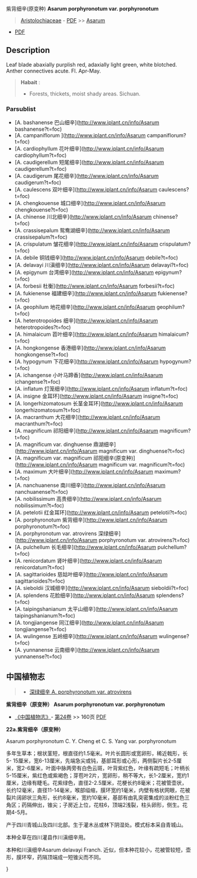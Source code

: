 紫背细辛(原变种) **Asarum porphyronotum var. porphyronotum**

> [Aristolochiaceae](http://www.iplant.cn/info/Aristolochiaceae?t=foc) - [PDF](http://www.iplant.cn/foc/pdf/Aristolochiaceae.pdf) >> [Asarum](http://www.iplant.cn/info/Asarum?t=foc)
 - [PDF](http://www.iplant.cn/foc/pdf/Asarum.pdf)

## Description

Leaf blade abaxially purplish red, adaxially light green, white blotched. Anther connectives acute. Fl. Apr-May.

> **Habait** : 
>* Forests, thickets, moist shady areas. Sichuan.

### Parsublist

* [A.  bashanense  巴山细辛](http://www.iplant.cn/info/Asarum bashanense?t=foc)
* [A.  campaniflorum  ](http://www.iplant.cn/info/Asarum campaniflorum?t=foc)
* [A.  cardiophyllum  花叶细辛](http://www.iplant.cn/info/Asarum cardiophyllum?t=foc)
* [A.  caudigerellum  短尾细辛](http://www.iplant.cn/info/Asarum caudigerellum?t=foc)
* [A.  caudigerum  尾花细辛](http://www.iplant.cn/info/Asarum caudigerum?t=foc)
* [A.  caulescens  双叶细辛](http://www.iplant.cn/info/Asarum caulescens?t=foc)
* [A.  chengkouense  城口细辛](http://www.iplant.cn/info/Asarum chengkouense?t=foc)
* [A.  chinense  川北细辛](http://www.iplant.cn/info/Asarum chinense?t=foc)
* [A.  crassisepalum  鸳鸯湖细辛](http://www.iplant.cn/info/Asarum crassisepalum?t=foc)
* [A.  crispulatum  皱花细辛](http://www.iplant.cn/info/Asarum crispulatum?t=foc)
* [A.  debile  铜钱细辛](http://www.iplant.cn/info/Asarum debile?t=foc)
* [A.  delavayi  川滇细辛](http://www.iplant.cn/info/Asarum delavayi?t=foc)
* [A.  epigynum  台湾细辛](http://www.iplant.cn/info/Asarum epigynum?t=foc)
* [A.  forbesii  杜衡](http://www.iplant.cn/info/Asarum forbesii?t=foc)
* [A.  fukienense  福建细辛](http://www.iplant.cn/info/Asarum fukienense?t=foc)
* [A.  geophilum  地花细辛](http://www.iplant.cn/info/Asarum geophilum?t=foc)
* [A.  heterotropoides  细辛](http://www.iplant.cn/info/Asarum heterotropoides?t=foc)
* [A.  himalaicum  苕叶细辛](http://www.iplant.cn/info/Asarum himalaicum?t=foc)
* [A.  hongkongense  香港细辛](http://www.iplant.cn/info/Asarum hongkongense?t=foc)
* [A.  hypogynum  下花细辛](http://www.iplant.cn/info/Asarum hypogynum?t=foc)
* [A.  ichangense  小叶马蹄香](http://www.iplant.cn/info/Asarum ichangense?t=foc)
* [A.  inflatum  灯笼细辛](http://www.iplant.cn/info/Asarum inflatum?t=foc)
* [A.  insigne  金耳环](http://www.iplant.cn/info/Asarum insigne?t=foc)
* [A.  longerhizomatosum  长茎金耳环](http://www.iplant.cn/info/Asarum longerhizomatosum?t=foc)
* [A.  macranthum  大花细辛](http://www.iplant.cn/info/Asarum macranthum?t=foc)
* [A.  magnificum  祁阳细辛](http://www.iplant.cn/info/Asarum magnificum?t=foc)
* [A.  magnificum var. dinghuense  鼎湖细辛](http://www.iplant.cn/info/Asarum magnificum var. dinghuense?t=foc)
* [A.  magnificum var. magnificum  祁阳细辛(原变种)](http://www.iplant.cn/info/Asarum magnificum var. magnificum?t=foc)
* [A.  maximum  大叶细辛](http://www.iplant.cn/info/Asarum maximum?t=foc)
* [A.  nanchuanense  南川细辛](http://www.iplant.cn/info/Asarum nanchuanense?t=foc)
* [A.  nobilissimum  高贵细辛](http://www.iplant.cn/info/Asarum nobilissimum?t=foc)
* [A.  petelotii  红金耳环](http://www.iplant.cn/info/Asarum petelotii?t=foc)
* [A.  porphyronotum  紫背细辛](http://www.iplant.cn/info/Asarum porphyronotum?t=foc)
* [A.  porphyronotum var. atrovirens  深绿细辛](http://www.iplant.cn/info/Asarum porphyronotum var. atrovirens?t=foc)
* [A.  pulchellum  长毛细辛](http://www.iplant.cn/info/Asarum pulchellum?t=foc)
* [A.  renicordatum  肾叶细辛](http://www.iplant.cn/info/Asarum renicordatum?t=foc)
* [A.  sagittarioides  慈姑叶细辛](http://www.iplant.cn/info/Asarum sagittarioides?t=foc)
* [A.  sieboldii  汉城细辛](http://www.iplant.cn/info/Asarum sieboldii?t=foc)
* [A.  splendens  花脸细辛](http://www.iplant.cn/info/Asarum splendens?t=foc)
* [A.  taipingshanianum  太平山细辛](http://www.iplant.cn/info/Asarum taipingshanianum?t=foc)
* [A.  tongjiangense  同江细辛](http://www.iplant.cn/info/Asarum tongjiangense?t=foc)
* [A.  wulingense  五岭细辛](http://www.iplant.cn/info/Asarum wulingense?t=foc)
* [A.  yunnanense  云南细辛](http://www.iplant.cn/info/Asarum yunnanense?t=foc)

## 中国植物志

> * [深绿细辛  A.  porphyronotum var. atrovirens](Asarum-porphyronotum-var-atrovirens-深绿细辛.md)

**紫背细辛（原变种） Asarum porphyronotum var. porphyronotum**

* [《中国植物志》](http://www.iplant.cn/frps)- [第24卷](http://www.iplant.cn/frps/vol/24) >> 160页 [PDF](http://www.iplant.cn/frps/pdf/24/160.pdf)

**22a.紫背细辛（原变种）**

Asarum porphyronotum C. Y. Cheng et C. S. Yang var. porphyronotum

多年生草本；根状茎短，根直径约1.5毫米。叶片长圆形或宽卵形，稀近戟形，长5- 15厘米，宽6-13厘米，先端急尖或钝，基部耳形或心形，两侧裂片长2-5厘米，宽2-6厘米，叶面中脉两旁有白色云斑，叶背紫红色，叶缘有疏短毛；叶柄长5-15厘米，紫红色或紫褐色；芽苞叶2片，宽卵形，稍不等大，长1-2厘米，宽约1厘米，边缘有睫毛。花紫绿色，直径2-2.5厘米，花梗长约8毫米；花被管壶状，长约12毫米，直径11-14毫米，喉部缢缩，膜环宽约1毫米，内壁有格状网眼，花被裂片阔卵状三角形，长约8毫米，宽约10毫米，基部有由乳突密集成的淡粉红色三角区；药隔伸出，锥尖；子房近上位，花柱6，顶端2浅裂，柱头卵形，侧生。花期4-5月。

产于四川青城山及四川北部。生于灌木丛或林下阴湿处。模式标本采自青城山。

本种全草在四川灌县作川滇细辛用。

本种和川滇细辛Asarum delavayi Franch. 近似，但本种花较小，花被管较短，壶形，膜环窄，药隔顶端成一短锥尖而不同。

}